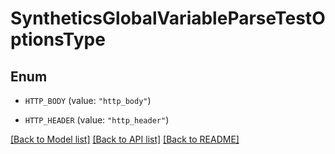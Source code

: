 # SyntheticsGlobalVariableParseTestOptionsType

## Enum


* `HTTP_BODY` (value: `"http_body"`)

* `HTTP_HEADER` (value: `"http_header"`)


[[Back to Model list]](../README.md#documentation-for-models) [[Back to API list]](../README.md#documentation-for-api-endpoints) [[Back to README]](../README.md)


